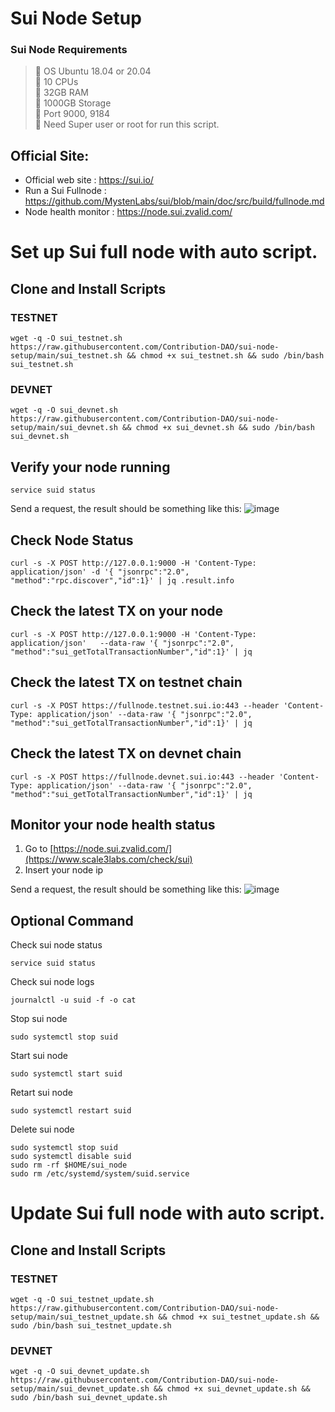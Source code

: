 # Sui Node Setup

### Sui Node Requirements
>:black_square_button: OS Ubuntu 18.04 or 20.04 <br>
>:black_square_button: 10 CPUs<br>
>:black_square_button: 32GB RAM<br>
>:black_square_button: 1000GB Storage<br>
>:black_square_button: Port 9000, 9184<br>
>:black_square_button: Need Super user or root for run this script.<br>

## Official Site:
- Official web site : https://sui.io/
- Run a Sui Fullnode : https://github.com/MystenLabs/sui/blob/main/doc/src/build/fullnode.md
- Node health monitor : https://node.sui.zvalid.com/





# Set up Sui full node with auto script.
## Clone and Install Scripts

### TESTNET

```
wget -q -O sui_testnet.sh https://raw.githubusercontent.com/Contribution-DAO/sui-node-setup/main/sui_testnet.sh && chmod +x sui_testnet.sh && sudo /bin/bash sui_testnet.sh
```



### DEVNET

```
wget -q -O sui_devnet.sh https://raw.githubusercontent.com/Contribution-DAO/sui-node-setup/main/sui_devnet.sh && chmod +x sui_devnet.sh && sudo /bin/bash sui_devnet.sh
```

## Verify your node running
```
service suid status
```
Send a request, the result should be something like this:
![image](https://user-images.githubusercontent.com/83507970/178087315-579d82a4-1c19-4d1a-8b7a-7b74823dc917.png)


## Check Node Status 
```
curl -s -X POST http://127.0.0.1:9000 -H 'Content-Type: application/json' -d '{ "jsonrpc":"2.0", "method":"rpc.discover","id":1}' | jq .result.info
```

## Check the latest TX on your node
```
curl -s -X POST http://127.0.0.1:9000 -H 'Content-Type: application/json'   --data-raw '{ "jsonrpc":"2.0", "method":"sui_getTotalTransactionNumber","id":1}' | jq 
```

## Check the latest TX on testnet chain 
```
curl -s -X POST https://fullnode.testnet.sui.io:443 --header 'Content-Type: application/json' --data-raw '{ "jsonrpc":"2.0", "method":"sui_getTotalTransactionNumber","id":1}' | jq 
```

## Check the latest TX on devnet chain 
```
curl -s -X POST https://fullnode.devnet.sui.io:443 --header 'Content-Type: application/json' --data-raw '{ "jsonrpc":"2.0", "method":"sui_getTotalTransactionNumber","id":1}' | jq 
```





## Monitor your node health status
1) Go to  [https://node.sui.zvalid.com/](https://www.scale3labs.com/check/sui)
2) Insert your node ip

Send a request, the result should be something like this:
![image](https://user-images.githubusercontent.com/83507970/214762796-528f77c1-1448-43a8-8169-c37b9dd3be8f.png)


## Optional Command
Check sui node status
```
service suid status
```

Check sui node logs
```
journalctl -u suid -f -o cat
```

Stop sui node 
```
sudo systemctl stop suid
```

Start sui node 
```
sudo systemctl start suid
```


Retart sui node 
```
sudo systemctl restart suid
```

Delete sui node 
```
sudo systemctl stop suid
sudo systemctl disable suid
sudo rm -rf $HOME/sui_node
sudo rm /etc/systemd/system/suid.service
```

# Update Sui full node with auto script.
## Clone and Install Scripts

### TESTNET

```
wget -q -O sui_testnet_update.sh https://raw.githubusercontent.com/Contribution-DAO/sui-node-setup/main/sui_testnet_update.sh && chmod +x sui_testnet_update.sh && sudo /bin/bash sui_testnet_update.sh
```



### DEVNET

```
wget -q -O sui_devnet_update.sh https://raw.githubusercontent.com/Contribution-DAO/sui-node-setup/main/sui_devnet_update.sh && chmod +x sui_devnet_update.sh && sudo /bin/bash sui_devnet_update.sh
```

